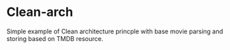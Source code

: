 # Clean-arch

Simple example of Clean architecture princple with base movie parsing and storing based on TMDB resource.
